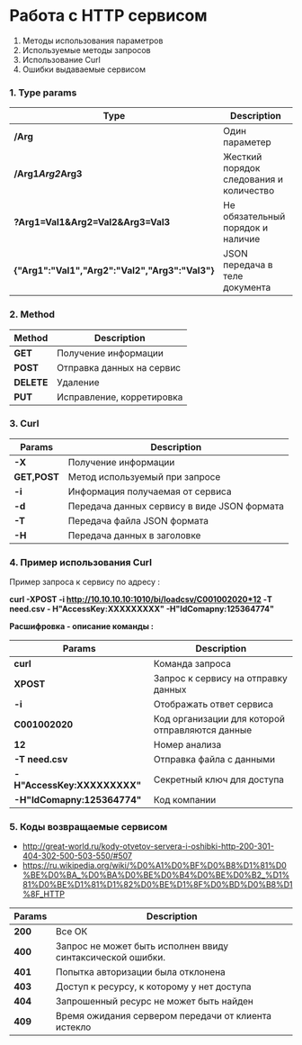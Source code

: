 # Работа с HTTP сервисом

1. Методы использования параметров
2. Используемые методы запросов
3. Использование Curl
4. Ошибки выдаваемые сервисом


### 1. Type params
|Type|Description
|----|----|
|**/Arg**|Один параметер
|**/Arg1*Arg2*Arg3**|Жесткий порядок следования и количество
|**?Arg1=Val1&Arg2=Val2&Arg3=Val3**|Не обязательный порядок и наличие
|**{"Arg1":"Val1","Arg2":"Val2","Arg3":"Val3"}**|JSON передача в теле документа


### 2. Method

|Method|Description
|----|----|
|**GET**|Получение информации
|**POST**|Отправка данных на сервис
|**DELETE**|Удаление
|**PUT**|Исправление, корретировка


### 3. Curl

|Params|Description
|----|----|
|**-X**|Получение информации
|**GET,POST**|Метод используемый при запросе
|**-i**|Информация получаемая от сервиса
|**-d**|Передача данных сервису в виде JSON формата
|**-T**|Передача файла JSON формата
|**-H**|Передача данных в заголовке 


### 4. Пример использования Сurl
Пример запроса к сервису по адресу : 

**curl -XPOST -i http://10.10.10.10:1010/bi/loadcsv/С001002020*12  -T need.csv  - H"AccessKey:XXXXXXXXX" -H"IdComapny:125364774"**
 
**Расшифровка - описание команды :**
 
|Params|Description
|----|----|
|**сurl**|Команда запроса   
|**XPOST**|Запрос к сервису на отправку данных   
|**-i**|Отображать ответ сервиса
|**С001002020**|Код организации для которой отправляются данные   
|**12**|Номер анализа   
|**-T need.csv**|Отправка файла с данными    
|**- H"AccessKey:XXXXXXXXX"**|Секретный ключ для доступа   
|**-H"IdComapny:125364774"**|Код компании   
 
 
### 5. Коды возвращаемые сервисом
- http://great-world.ru/kody-otvetov-servera-i-oshibki-http-200-301-404-302-500-503-550/#507 
- https://ru.wikipedia.org/wiki/%D0%A1%D0%BF%D0%B8%D1%81%D0%BE%D0%BA_%D0%BA%D0%BE%D0%B4%D0%BE%D0%B2_%D1%81%D0%BE%D1%81%D1%82%D0%BE%D1%8F%D0%BD%D0%B8%D1%8F_HTTP


|Params|Description
|----|----|
|**200**|Все ОК 
|**400**|Запрос не может быть исполнен ввиду синтаксической ошибки.
|**401**|Попытка авторизации была отклонена
|**403**|Доступ к ресурсу, к которому у нет доступа
|**404**|Запрошенный ресурс не может быть найден
|**409**|Время ожидания сервером передачи от клиента истекло












